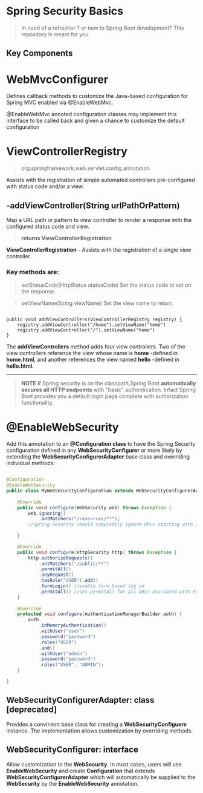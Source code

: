 # Spring Security Basics
> In need of a refresher ? or new to Spring Boot development? This repository is meant for you.

## Key Components

# WebMvcConfigurer

Defines callback methods to customize the Java-based configuration for Spring MVC enabled via @EnableWebMvc.

@EnableWebMvc annoted configuration classes may implement this interface to be called back and given a chance to customize the default configuration

# ViewControllerRegistry
> org.springframework.web.servlet.config.annotation

Assists with the registration of simple automated controllers pre-configured with status code and/or a view.

## -addViewController(String urlPathOrPattern)
Map a URL path or pattern to view controller to render a response with the configured status code and view.

> **returns ViewControllerRegistration**

**ViewControllerRegistration** - Assists with the registration of a single view controller.

### Key methods are:

> setStatusCode(HttpStatus statusCode)
Set the status code to set on the response.

> setViewName(String viewName)
Set the view name to return.

```

public void addViewControllers(ViewControllerRegistry registry) {
    registry.addViewController("/home").setViewName("home")
    registry.addViewController("/").setViewName("home")
}

```

The **addViewControllers** method adds four view controllers. Two of the view controllers reference the view whose name is **home** -defined in **home.html**, and another references the view named **hello** -defined in **hello.html**. 


- - -

> **NOTE**
> If Spring security is on the classpath,Spring Boot **automatically secures all HTTP endpoints** with "basic" authentication. 
>Infact Spring Boot provides you a default login page complete with authorization functionality.

# @EnableWebSecurity

Add this annotation to an **@Configuration class** to have the Spring Security configuration defined in any **WebSecurityConfigurer** or more likely by extending the **WebSecurityConfigurerAdapter** base class and overriding individual methods:

```java

@Configuration
@EnableWebSecurity
public class MyWebSecurityConfiguration extends WebSecurityConfigurerAdapter {
    
    @Override
    public void configure(WebSecurity web) throws Exception {
        web.ignoring()
            .antMatchers("/resources/**");
        //Spring Security should completely ignore URLs starting with /resources/

    }
    
    @Override
    public void configure(HttpSecurity http) throws Exception {
        http.authorizeRequests()
            .antMatchers("/public/**")
            .permitAll()
            .anyRequest()
            .hasRole("USER").add()
            .formLogin() //enable form based log in
            .permitAll() //set permitAll for all URLs assciated with Form Login
    }
    
    @Override 
    protected void configure(AuthenticationManagerBuilder auth) {
        auth
            .inMemoryAuthentication()
            .withUser("user")
            .password("password")
            .roles("USER")
            .and()
            .withUser("admin")
            .password("password")
            .roles("USER", "ADMIN");
    }

}

```

## WebSecurityConfigurerAdapter: class [deprecated]

Provides a convinient base class for creating a **WebSecurityConfiguere** instance. The implementation allows customization by overriding methods.

## WebSecurityConfigurer: interface

Allow customization to the **WebSecurity**. In most cases, users will use **EnableWebSecurity** and create **Configuration** that extends **WebSecurityConfigurerAdapter** which will automatically be supplied to the **WebSecurity** by the **EnableWebSecurity** annotation.







